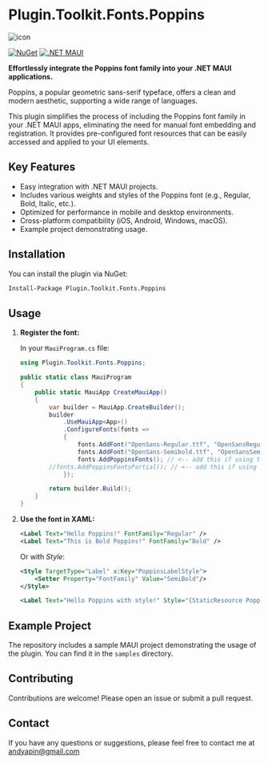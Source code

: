 
# Plugin.Toolkit.Fonts.Poppins

![icon](https://handityo.my.id/icon_nuget.png)

[![NuGet](https://img.shields.io/nuget/v/Plugin.Toolkit.Fonts.Poppins)](https://www.nuget.org/packages/Plugin.Toolkit.Fonts.Poppins)
[![.NET MAUI](https://img.shields.io/badge/.NET%20MAUI-512BD4?style=flat&logo=dotnet&label=.NET%20MAUI)](https://dotnet.microsoft.com/en-us/apps/maui)

**Effortlessly integrate the Poppins font family into your .NET MAUI applications.** 

Poppins, a popular geometric sans-serif typeface, offers a clean and modern aesthetic, supporting a wide range of languages.

This plugin simplifies the process of including the Poppins font family in your .NET MAUI apps, eliminating the need for manual font embedding and registration. It provides pre-configured font resources that can be easily accessed and applied to your UI elements.

## Key Features

*   Easy integration with .NET MAUI projects.
*   Includes various weights and styles of the Poppins font (e.g., Regular, Bold, Italic, etc.).
*   Optimized for performance in mobile and desktop environments.
*   Cross-platform compatibility (iOS, Android, Windows, macOS).
*   Example project demonstrating usage.

## Installation

You can install the plugin via NuGet:

```bash
Install-Package Plugin.Toolkit.Fonts.Poppins
```

## Usage

1.  **Register the font:**

    In your `MauiProgram.cs` file:

    ```csharp
    using Plugin.Toolkit.Fonts.Poppins;

    public static class MauiProgram
    {
        public static MauiApp CreateMauiApp()
        {
            var builder = MauiApp.CreateBuilder();
            builder
                .UseMauiApp<App>()
                .ConfigureFonts(fonts =>
                {
	                fonts.AddFont("OpenSans-Regular.ttf", "OpenSansRegular");
	                fonts.AddFont("OpenSans-Semibold.ttf", "OpenSansSemibold");
	                fonts.AddPoppinsFonts(); // <-- add this if using this font to global. using: FontFamily="Regular" (Italic, Medium, SemiBold, Bold, MediumItalic, SemiBoldItalic, BoldItalic)
     		//fonts.AddPoppinsFontsPartial(); // <-- add this if using this font as partial. using: FontFamily="PoppinsRegular" (PoppinsItalic, PoppinsMedium, PoppinsSemiBold, PoppinsBold, PoppinsMediumItalic, PoppinsSemiBoldItalic, PoppinsBoldItalic)
                });

            return builder.Build();
        }
    }
    ```

2.  **Use the font in XAML:**

    ```xml
    <Label Text="Hello Poppins!" FontFamily="Regular" />
    <Label Text="This is Bold Poppins!" FontFamily="Bold" />
    ```

    Or with *Style*:

    ```xml
    <Style TargetType="Label" x:Key="PoppinsLabelStyle">
        <Setter Property="FontFamily" Value="SemiBold"/>
    </Style>

    <Label Text="Hello Poppins with style!" Style="{StaticResource PoppinsLabelStyle}"/>
    ```

## Example Project
The repository includes a sample MAUI project demonstrating the usage of the plugin. You can find it in the `samples` directory.

## Contributing
Contributions are welcome! Please open an issue or submit a pull request.

## Contact
If you have any questions or suggestions, please feel free to contact me at andyapin@gmail.com
